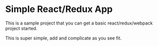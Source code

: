 # Simple React/Redux App

This is a sample project that you can get a basic react/redux/webpack project started.

This is super simple, add and complicate as you see fit.
